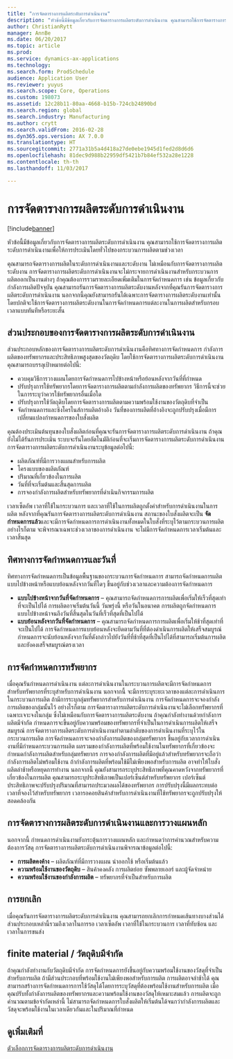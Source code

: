 ```yaml
---
title: "การจัดตารางการผลิตระดับการดำเนินงาน"
description: "หัวข้อนี้มีข้อมูลเกี่ยวกับการจัดตารางการผลิตระดับการดำเนินงาน คุณสามารถใช้การจัดตารางการผลิตระดับการดำเนินงานเพื่อให้การประเมินโดยทั่วไปของกระบวนการผลิตตามช่วงเวลา"
author: ChristianRytt
manager: AnnBe
ms.date: 06/20/2017
ms.topic: article
ms.prod: 
ms.service: dynamics-ax-applications
ms.technology: 
ms.search.form: ProdSchedule
audience: Application User
ms.reviewer: yuyus
ms.search.scope: Core, Operations
ms.custom: 198073
ms.assetid: 12c28b11-80aa-4668-b15b-724cb24890bd
ms.search.region: global
ms.search.industry: Manufacturing
ms.author: crytt
ms.search.validFrom: 2016-02-28
ms.dyn365.ops.version: AX 7.0.0
ms.translationtype: HT
ms.sourcegitcommit: 2771a31b5a4d418a27de0ebe1945d1fed2d8d6d6
ms.openlocfilehash: 81dec9d988b22959df5421b7b84ef532a28e1228
ms.contentlocale: th-th
ms.lasthandoff: 11/03/2017

---
```


# <a name="operations-scheduling"></a>การจัดตารางการผลิตระดับการดำเนินงาน

[!include[banner](../includes/banner.md)]


หัวข้อนี้มีข้อมูลเกี่ยวกับการจัดตารางการผลิตระดับการดำเนินงาน คุณสามารถใช้การจัดตารางการผลิตระดับการดำเนินงานเพื่อให้การประเมินโดยทั่วไปของกระบวนการผลิตตามช่วงเวลา

คุณสามารถจัดตารางการผลิตในระดับการดำเนินงานและระดับงาน ไม่เหมือนกับการจัดตารางการผลิตระดับงาน การจัดตารางการผลิตระดับการดำเนินงานจะไม่กระจายการดำเนินงานสำหรับกระบวนการผลิตออกเป็นงานต่างๆ ถ้าคุณต้องการรวมรายละเอียดเพิ่มเติมในการจัดกำหนดการ เช่น ข้อมูลเกี่ยวกับกำลังการผลิตปัจจุบัน คุณสามารถรันการจัดตารางการผลิตระดับงานหลังจากที่คุณรันการจัดตารางการผลิตระดับการดำเนินงาน นอกจากนี้คุณยังสามารถรันได้เฉพาะการจัดตารางการผลิตระดับงานเท่านั้น โดยปกติจะใช้การจัดตารางการผลิตระดับงานในการจัดกำหนดการแต่ละงานในการผลิตสำหรับกรอบเวลาแบบทันทีหรือระยะสั้น

## <a name="components-of-operations-scheduling"></a>ส่วนประกอบของการจัดตารางการผลิตระดับการดำเนินงาน
ส่วนประกอบหลักของการจัดตารางการผลิตระดับการดำเนินงานคือทิศทางการจัดกำหนดการ กำลังการผลิตของทรัพยากรและประสิทธิภาพสูงสุดของวัตถุดิบ โดยใช้การจัดตารางการผลิตระดับการดำเนินงาน คุณสามารถบรรลุเป้าหมายต่อไปนี้:

-   ควบคุมวิธีการวางแผนโดยการจัดกำหนดการไปข้างหน้าหรือย้อนหลังจากวันที่ที่กำหนด
-   ปรับปรุงการใช้ทรัพยากรโดยการจัดตารางการผลิตตามกำลังการผลิตของทรัพยากร วิธีการนี้จะช่วยในการระบุว่าควรใช้ทรัพยากรอื่นเมื่อใด
-   ปรับปรุงการใช้วัตถุดิบโดยการจัดตารางการผลิตตามความพร้อมใช้งานของวัตถุดิบที่จำเป็น
-   จัดกำหนดการและซิงโครไนส์การผลิตอ้างอิง วันที่ของการผลิตที่อ้างอิงจะถูกปรับปรุงเมื่อมีการเปลี่ยนแปลงกำหนดการของใบสั่งผลิต

คุณต้องประเมินต้นทุนของใบสั่งผลิตก่อนที่คุณจะรันการจัดตารางการผลิตระดับการดำเนินงาน ถ้าคุณยังไม่ได้รันการประเมิน ระบบจะรันโดยอัตโนมัติก่อนที่จะเริ่มการจัดตารางการผลิตระดับการดำเนินงาน การจัดตารางการผลิตระดับการดำเนินงานระบุข้อมูลต่อไปนี้:

-   ผลิตภัณฑ์ที่มีการวางแผนสำหรับการผลิต
-   โครงแบบของผลิตภัณฑ์
-   ปริมาณที่เกี่ยวข้องในการผลิต
-   วันที่ที่จะเริ่มต้นและสิ้นสุดการผลิต
-   การจองกำลังการผลิตสำหรับทรัพยากรที่ดำเนินกิจกรรมการผลิต

เวลาเซ็ตอัพ เวลาที่ใช้ในกระบวนการ และเวลาที่ใช้ในการผลิตถูกตั้งค่าสำหรับการดำเนินงานในการผลิต หลังจากที่คุณรันการจัดตารางการผลิตระดับการดำเนินงาน สถานะของใบสั่งผลิตจะเป็น **จัดกำหนดการแล้ว**และจะมีการจัดกำหนดการการดำเนินงานทั้งหมดในใบสั่งที่ระบุไว้ตามกระบวนการผลิต อย่างไรก็ตาม จะพิจารณาเฉพาะช่วงเวลาของการดำเนินงาน จะไม่มีการจัดกำหนดการเวลาเริ่มต้นและเวลาสิ้นสุด

## <a name="scheduling-direction-and-date"></a>ทิศทางการจัดกำหนดการและวันที่
ทิศทางการจัดกำหนดการเป็นข้อมูลพื้นฐานของกระบวนการจัดกำหนดการ สามารถจัดกำหนดการผลิตแบบไปข้างหน้าหรือแบบย้อนหลังจากวันที่ใดๆ ขึ้นอยู่กับช่วงเวลาและความต้องการจัดกำหนดการ

-   **แบบไปข้างหน้าจากวันที่จัดกำหนดการ** – คุณสามารถจัดกำหนดการการผลิตเพื่อเริ่มให้เร็วที่สุดเท่าที่จะเป็นไปได้ การผลิตอาจเริ่มต้นวันนี้ วันพรุ่งนี้ หรือวันในอนาคต การผลิตถูกจัดกำหนดการแบบไปข้างหน้าจนถึงวันที่สิ้นสุดในวันที่เร็วที่สุดที่เป็นไปได้
-   **แบบย้อนหลังจากวันที่จัดกำหนดการ** – คุณสามารถจัดกำหนดการการผลิตเพื่อเริ่มให้ช้าที่สุดเท่าที่จะเป็นไปได้ การจัดกำหนดการแบบย้อนหลังจะยึดตามวันที่ที่ต้องดำเนินการผลิตให้เสร็จสมบูรณ์ กำหนดการจะนับย้อนหลังจากวันที่ดังกล่าวไปยังวันที่ที่ช้าที่สุดที่เป็นไปได้ที่สามารถเริ่มต้นการผลิตและยังคงเสร็จสมบูรณ์ตรงเวลา

## <a name="resource-scheduling"></a>การจัดกำหนดการทรัพยากร
เมื่อคุณรันกำหนดการดำเนินงาน แต่ละการดำเนินงานในกระบวนการผลิตจะมีการจัดกำหนดการสำหรับทรัพยากรที่ระบุสำหรับการดำเนินงาน นอกจากนี้ จะมีการระบุระยะเวลาของแต่ละการดำเนินการในกระบวนการผลิต ถ้ามีการระบุกลุ่มทรัพยากรสำหรับการดำเนินงาน การจัดกำหนดการจะจองกำลังการผลิตของกลุ่มนั้นไว้ อย่างไรก็ตาม การจัดตารางการผลิตระดับการดำเนินงานจะไม่เลือกทรัพยากรที่เฉพาะเจาะจงในกลุ่ม ซึ่งไม่เหมือนกับการจัดตารางการผลิตระดับงาน ถ้าคุณกำลังทำงานด้วยกำลังการผลิตมีจำกัด กำหนดการจะขึ้นอยู่กับความพร้อมของทรัพยากรที่จำเป็นในการดำเนินการผลิตให้เสร็จสมบูรณ์ การจัดตารางการผลิตระดับการดำเนินงานทำตามลำดับของการดำเนินงานที่ระบุไว้ในกระบวนการผลิต การจัดกำหนดการจะจองกำลังการผลิตของกลุ่มทรัพยากร ขึ้นอยู่กับเวลาการดำเนินงานที่มีกำหนดกระบวนการผลิต ผลรวมของกำลังการผลิตที่พร้อมใช้งานในทรัพยากรที่เกี่ยวข้องจะกำหนดกำลังการผลิตสำหรับกลุ่มทรัพยากร การจองกำลังการผลิตที่มีอยู่แล้วสำหรับทรัพยากรจะถือว่ากำลังการผลิตไม่พร้อมใช้งาน ถ้ากำลังการผลิตที่พร้อมใช้มีไม่เพียงพอสำหรับการผลิต อาจทำให้ใบสั่งผลิตล่าช้าหรือหยุดการทำงาน นอกจากนี้ คุณยังสามารถระบุประสิทธิภาพที่คุณคาดหวังจากทรัพยากรที่เกี่ยวข้องในการผลิต คุณสามารถระบุประสิทธิภาพเป็นเปอร์เซ็นต์สำหรับทรัพยากร เปอร์เซ็นต์ประสิทธิภาพจะปรับปรุงปริมาณที่สามารถประมวลผลได้ของทรัพยากร การปรับปรุงนี้มีผลกระทบต่อเวลาที่จองไว้สำหรับทรัพยากร เวลารอคอยสินค้าสำหรับการดำเนินงานที่ใช้ทรัพยากรจะถูกปรับปรุงให้สอดคล้องกัน

## <a name="operations-scheduling-and-master-planning"></a>การจัดตารางการผลิตระดับการดำเนินงานและการวางแผนหลัก
นอกจากนี้ กำหนดการดำเนินงานยังกระตุ้นการวางแผนหลัก และกำหนดว่าการคำนวณสำหรับความต้องการวัสดุ การจัดตารางการผลิตระดับการดำเนินงานพิจารณาข้อมูลต่อไปนี้:

-   **การผลิตคงค้าง** – ผลิตภัณฑ์ที่มีการวางแผน นำออกใช้ หรือเริ่มต้นแล้ว
-   **ความพร้อมใช้งานของวัตถุดิบ** – สินค้าคงคลัง การผลิตย่อย ซัพพลายเออร์ และผู้จัดจำหน่าย
-   **ความพร้อมใช้งานของกำลังการผลิต** – ทรัพยากรที่จำเป็นสำหรับการผลิต

## <a name="cancellations"></a>การยกเลิก
เมื่อคุณรันการจัดตารางการผลิตระดับการดำเนินงาน คุณสามารถยกเลิกการกำหนดเส้นทางบางส่วนได้ ส่วนประกอบเหล่านี้รวมถึงเวลาในการรอ เวลาเซ็ตอัพ เวลาที่ใช้ในกระบวนการ เวลาที่ทับซ้อน และเวลาในการขนส่ง

## <a name="finite-materials"></a>finite material / วัตถุดิบมีจำกัด
ถ้าคุณกำลังทำงานกับวัตถุดิบมีจำกัด การจัดกำหนดการยังขึ้นอยู่กับความพร้อมใช้งานของวัสดุที่จำเป็นสำหรับการผลิต ถ้ามีส่วนประกอบที่พร้อมใช้งานไม่เพียงพอสำหรับการผลิต การผลิตอาจล่าช้าได้ คุณสามารถสร้างการจัดกำหนดการการใช้วัสดุได้โดยการระบุวัสดุที่ต้องพร้อมใช้งานสำหรับการผลิต เมื่อคุณปรับทั้งกำลังการผลิตของทรัพยากรและความพร้อมใช้งานของวัสดุให้เหมาะสมแล้ว การผลิตจะถูกคำนวณตามข้อจำกัดเหล่านี้ ไม่สามารถจัดกำหนดการใบสั่งผลิตให้เริ่มต้นได้จนกว่ากำลังการผลิตและวัสดุจะพร้อมใช้งานในเวลาเดียวกันและในปริมาณที่กำหนด

<a name="see-also"></a>ดูเพิ่มเติมที่
--------

[ตัวเลือกการจัดตารางการผลิตระดับการดำเนินงาน](operation-scheduling-options.md)




